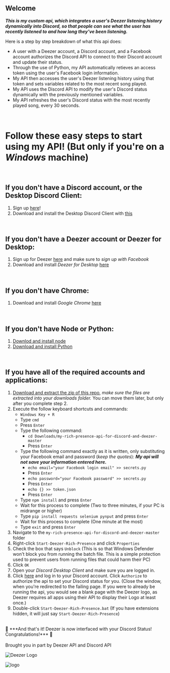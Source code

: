 ## Welcome
***This is my custom api, which integrates a user's Deezer listening history dynamically into Discord, so that people can see what the user has recently listened to and how long they've been listening.***

Here is a step by step breakdown of what this api does:
- A user with a Deezer account, a Discord account, and a Facebook account authorizes the Discord API to connect to their Discord account and update their status.
- Through the use of Python, my API automatically retieves an access token using the user's Facebook login information.
- My API then accesses the user's Deezer listening history using that token and sets variables related to the most recent song played.
- My API uses the Discord API to modify the user's Discord status dynamically with the previously mentioned variables.
- My API refreshes the user's Discord status with the most recently played song, every 30 seconds.
<br>

# Follow these easy steps to start using my API! (But only if you're on a *Windows* machine)
<br>

## If you don't have a Discord account, or the Desktop Discord Client:
1. Sign up [here](https://discord.com/register)!
2. Download and install the Desktop Discord Client with [this](https://discord.com/api/download?platform=win)
<br>

## If you don't have a Deezer account or Deezer for Desktop:
1. Sign up for Deezer [here](https://www.deezer.com/us/register) and make sure to *sign up with Facebook*
2. Download and install *Deezer for Desktop* [here](https://www.microsoft.com/en-us/p/deezer-music/9nblggh6j7vv?rtc=1&activetab=pivot:overviewtab)
<br>

## If you don't have Chrome:
1. Download and install *Google Chrome* [here](https://www.google.com/chrome/)
<br> 

## If you don't have Node or Python:
1. [Downlod and install node](https://nodejs.org/dist/v14.2.0/node-v14.2.0-x64.msi)
2. [Download and install Python](https://www.python.org/ftp/python/3.8.2/python-3.8.2-amd64.exe)
<br> 

## If you have all of the required accounts and applications:
1. [Download and extract the zip of this repo](https://github.com/darkwolfxj/my-rich-presence-api-for-discord-and-deezer/archive/master.zip), *make sure the files are extracted into your downloads folder.* You can move them later, but only after you complete step 2.
2. Execute the follow keyboard shortcuts and commands:
    - ``Windows Key + R``
    - Type ``cmd``
    - Press ``Enter``
    - Type the following command:
        - ``cd Downloads/my-rich-presence-api-for-discord-and-deezer-master``
        - Press ``Enter``
    - Type the following command exactly as it is written, only substituting your Facebook email and password (*keep the quotes*):
        ***My api will not save your information entered here.***
        - ``echo email="your Facebook login email" >> secrets.py``
        - Press ``Enter``
        - ``echo password="your Facebook password" >> secrets.py``
        - Press ``Enter``
        - ``echo {} >> token.json``
        - Press ``Enter``
    - Type ``npm install`` and press ``Enter``
    - Wait for this process to complete (Two to three minutes, if your PC is midrange or higher)
    - Type ``pip install requests selenium pynput`` and press ``Enter``
    - Wait for this process to complete (One minute at the most)
    - Type ``exit`` and press ``Enter``
3. Navigate to the ``my-rich-presence-api-for-discord-and-deezer-master`` folder
4. Right-click ``Start-Deezer-Rich-Presence`` and click ``Properties``
5. Check the box that says ``Unblock`` (This is so that Windows Defender won't block you from running the batch file. This is a simple protection used to prevent users from running files that could harm their PC)
6. Click ``OK`` 
7. Open your *Discord Desktop Client* and make sure you are logged in.
8. Click [here](http://discordapp.com/api/oauth2/authorize?response_type=code&client_id=709635687820820520&scope=rpc%20&state=15773059ghq9183habn&redirect_uri=http%3A%2F%2Flocalhost%3A5000%2Fredirect&prompt=consent) and log in to your Discord account. Click ``Authorize`` to authorize the api to set your Discord status for you. (Close the window, when you're redirected to the failing page. If you were to already be running the api, you would see a blank page with the Deezer logo, as Deezer requires all apps using their API to display their Logo at least once.)
9. Double-click ``Start-Deezer-Rich-Presence.bat`` (If you have extensions hidden, it will just say ``Start-Deezer-Rich-Presence``) <br>
<br>
🎉 ***And that's it! Deezer is now interfaced with your Discord Status! Congratulations!*** 🎉 <br>
<br>
Brought you in part by Deezer API and Discord API <br>

![Deezer Logo](https://i.imgur.com/6M1Agln.png "Deezer") <br>

![logo](https://i.imgur.com/vslbSCW.png "Discord")